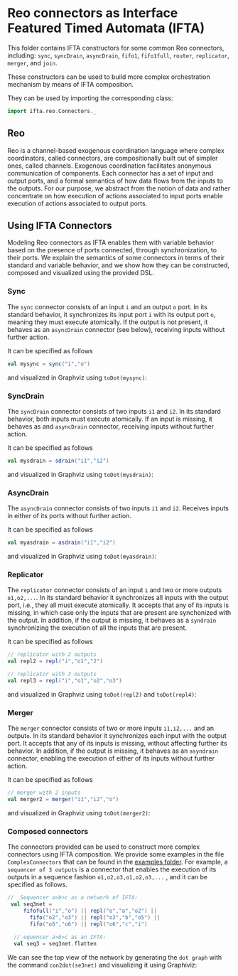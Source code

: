 # Reo connectors as Interface Featured Timed Automata (IFTA)

This folder contains IFTA constructors for some common Reo connectors, including: `sync`, `syncDrain`, `asyncDrain`, `fifo1`, `fifo1full`, `router`, `replicator`, `merger`, and `join`.
 
These constructors can be used to build more complex orchestration mechanism by means of IFTA composition.

They can be used by importing the corresponding class:
```scala
import ifta.reo.Connectors._
```
<!--## Semantics of Reo Connectors-->

## Reo

Reo is a channel-based exogenous coordination language where complex coordinators, called connectors, are compositionally built out of simpler ones, called channels. Exogenous coordination facilitates anonymous communication of components. Each connector has a set of input and output ports, and a formal semantics of how data flows from the inputs to the outputs. For our purpose, we abstract from the notion of data and rather concentrate on how execution of actions associated to input ports enable execution of actions associated to output ports.

## Using IFTA Connectors
Modeling Reo connectors as IFTA enables them with variable behavior based on the presence of ports connected, through synchronization, to their ports. 
We explain the semantics of some connectors in terms of their standard and variable behavior, and we show how they can be constructed, composed and visualized using the provided DSL. 

### Sync
The `sync` connector consists of an input `i` and an output `o` port. In its standard behavior, it synchronizes its input port `i` with its output port `o`, meaning they must execute atomically. If the output is not present, it behaves as an `asyncDrain` connector (see below), receiving inputs without further action.  

It can be specified as follows
```scala
val mysync = sync("i","o")
```
and visualized in Graphviz using `toDot(mysync)`:
<!--![alt text]( "Sync connector as IFTA")-->

### SyncDrain
The `syncDrain` connector consists of two inputs `i1` and `i2`. In its standard behavior, both inputs must execute atomically. If an input is missing, it behaves as and `asyncDrain` connector, receiving inputs without further action.

It can be specified as follows
```scala
val mysdrain = sdrain("i1","i2")
```
and visualized in Graphviz using `toDot(mysdrain)`:
<!--![alt text]( "SyncDrain connector as IFTA")-->

### AsyncDrain

The `asyncDrain` connector consists of two inputs `i1` and `i2`. Receives inputs in either of its ports without further action. 

It can be specified as follows
```scala
val myasdrain = asdrain("i1","i2")
```
and visualized in Graphviz using `toDot(myasdrain)`:
<!--![alt text]( "AsyncDrain connector as IFTA")-->


### Replicator 

The `replicator` connector consists of an input `i` and two or more outputs `o1,o2,...`. In its standard behavior it synchronizes all inputs with the output port, i.e., they all must execute atomically. It accepts that any of its inputs is missing, in which case only the inputs that are present are synchonized with the output. In addition, if the output is missing, it behaves as a `syndrain` synchronizing the execution of all the inputs that are present. 

It can be specified as follows
```scala
// replicator with 2 outputs
val repl2 = repl("i","o1","2")

// replicator with 3 outputs
val repl3 = repl("i","o1","o2","o3")
```
and visualized in Graphviz using `toDot(repl2)` and `toDot(repl4)`:
<!--![alt text]( "Replicator connector with 2 outputs modeled as IFTA")-->
<!--![alt text]( "Replicator connector with 4 outputs modeled as IFTA")-->

### Merger

The `merger` connector consists of two or more inputs `i1,i2,...` and an output`o`. In its standard behavior it synchronizes each input with the output port. It accepts that any of its inputs is missing, without affecting further its behavior. In addition, if the output is missing, it behaves as an `asyndrain` connector, enabling the execution of either of its inputs without further action. 

It can be specified as follows
```scala
// merger with 2 inputs
val merger2 = merger("i1","i2","o")
```
and visualized in Graphviz using `toDot(merger2)`:
<!--![alt text]( "Merger connector with 2 inputs modeled as IFTA")-->

### Composed connectors

The connectors provided can be used to construct more complex connectors using IFTA composition. We provide some examples in the file `ComplexConnectors` that can be found in the [examples folder](src/main/scala/ifta/examples). For example, a `sequencer of 3 outputs` is a connector that enables the execution of its outputs in a sequence fashion `o1,o2,o3,o1,o2,o3,...` , and it can be specified as follows. 

```scala
//  Sequencer a>b>c as a network of IFTA:
 val seq3net =
     fifofull("i","o") || repl("o","a","o2") ||
       fifo("o2","o3") || repl("o3","b","o5") ||
       fifo("o5","o6") || repl("o6","c","i")
    
  // equencer a>b>c as an IFTA:
  val seq3 = seq3net.flatten
```

We can see the top view of the network by generating the `dot graph` with the command `con2dot(se3net)` and visualizing it using Graphiviz:






